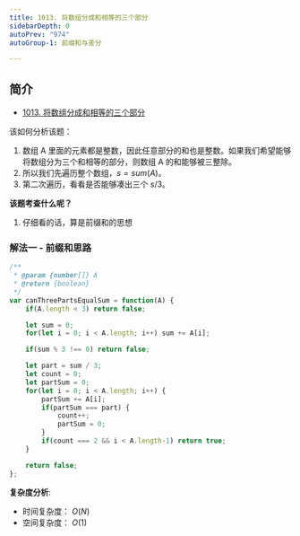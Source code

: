 ```yaml
---
title: 1013. 将数组分成和相等的三个部分
sidebarDepth: 0
autoPrev: "974"
autoGroup-1: 前缀和与差分

---
```

 
## 简介
- [1013. 将数组分成和相等的三个部分](https://leetcode-cn.com/problems/partition-array-into-three-parts-with-equal-sum/)

该如何分析该题：
1. 数组 A 里面的元素都是整数，因此任意部分的和也是整数。如果我们希望能够将数组分为三个和相等的部分，则数组 A 的和能够被三整除。
2. 所以我们先遍历整个数组，$s = sum(A)$。
3. 第二次遍历，看看是否能够凑出三个 $s/3$。

**该题考查什么呢？**
1. 仔细看的话，算是前缀和的思想

### 解法一 - 前缀和思路
```javascript
/**
 * @param {number[]} A
 * @return {boolean}
 */
var canThreePartsEqualSum = function(A) {
    if(A.length < 3) return false;

    let sum = 0;
    for(let i = 0; i < A.length; i++) sum += A[i];

    if(sum % 3 !== 0) return false;

    let part = sum / 3;
    let count = 0;
    let partSum = 0;
    for(let i = 0; i < A.length; i++) {
        partSum += A[i];
        if(partSum === part) {
            count++;
            partSum = 0;
        }
        if(count === 2 && i < A.length-1) return true;
    }

    return false;
};

```

**复杂度分析**:
- 时间复杂度： $O(N)$
- 空间复杂度： $O(1)$